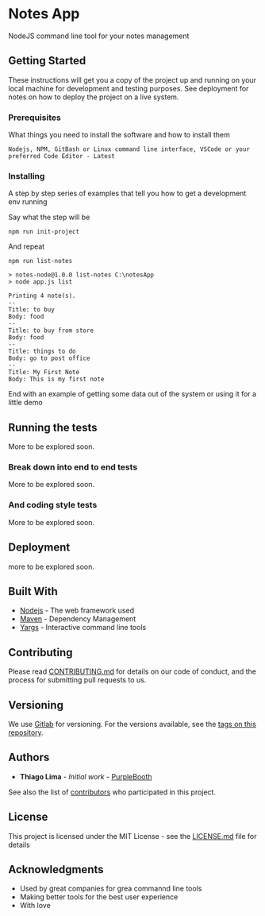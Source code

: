 # Notes App

NodeJS command line tool for your notes management

## Getting Started

These instructions will get you a copy of the project up and running on your local machine for development and testing purposes. See deployment for notes on how to deploy the project on a live system.

### Prerequisites

What things you need to install the software and how to install them

```
Nodejs, NPM, GitBash or Linux command line interface, VSCode or your preferred Code Editor - Latest 
```

### Installing

A step by step series of examples that tell you how to get a development env running

Say what the step will be

```
npm run init-project
```

And repeat

```
npm run list-notes

> notes-node@1.0.0 list-notes C:\notesApp
> node app.js list

Printing 4 note(s).
--
Title: to buy
Body: food
--
Title: to buy from store
Body: food
--
Title: things to do
Body: go to post office
--
Title: My First Note
Body: This is my first note
```

End with an example of getting some data out of the system or using it for a little demo

## Running the tests

More to be explored soon.

### Break down into end to end tests

More to be explored soon.

### And coding style tests

More to be explored soon.

## Deployment

more to be explored soon.

## Built With

* [Nodejs](https://nodejs.org/en/) - The web framework used
* [Maven](https://www.npmjs.com/) - Dependency Management
* [Yargs](https://github.com/yargs/yargs) - Interactive command line tools

## Contributing

Please read [CONTRIBUTING.md](https://gist.github.com/) for details on our code of conduct, and the process for submitting pull requests to us.

## Versioning

We use [Gitlab](https://gitlab.com/) for versioning. For the versions available, see the [tags on this repository](https://gitlab.com/). 

## Authors

* **Thiago Lima** - *Initial work* - [PurpleBooth](https://gitlab.com/thiagoblima/notes-app)

See also the list of [contributors](https://gitlab.com/thiagoblima/notes-app) who participated in this project.

## License

This project is licensed under the MIT License - see the [LICENSE.md](LICENSE.md) file for details

## Acknowledgments

* Used by great companies for grea commannd line tools
* Making better tools for the best user experience
* With love
